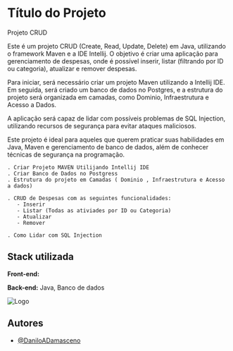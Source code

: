 
# Título do Projeto

Projeto CRUD 


<p>Este é um projeto CRUD (Create, Read, Update, Delete) em Java, utilizando o framework Maven e a IDE Intellij. O objetivo é criar uma aplicação para gerenciamento de despesas, onde é possível inserir, listar (filtrando por ID ou categoria), atualizar e remover despesas.</p>

<p>Para iniciar, será necessário criar um projeto Maven utilizando a Intellij IDE. Em seguida, será criado um banco de dados no Postgres, e a estrutura do projeto será organizada em camadas, como Dominio, Infraestrutura e Acesso a Dados. </p>

<p>A aplicação será capaz de lidar com possíveis problemas de SQL Injection, utilizando recursos de segurança para evitar ataques maliciosos.</p>

<p>Este projeto é ideal para aqueles que querem praticar suas habilidades em Java, Maven e gerenciamento de banco de dados, além de conhecer técnicas de segurança na programação.</p>

    . Criar Projeto MAVEN Utilijando Intellij IDE
    . Criar Banco de Dados no Postgress
    . Estrutura do projeto em Camadas ( Dominio , Infraestrutura e Acesso a dados)
    
    . CRUD de Despesas com as seguintes funcionalidades:
       - Inserir
       - Listar (Todas as ativiades por ID ou Categoria)
       - Atualizar
       - Remover

    . Como Lidar com SQL Injection


## Stack utilizada

**Front-end:** 

**Back-end:** Java, Banco de dados


![Logo](https://programadoresdepre.com.br/wp-content/uploads/2022/06/o-que-e-CRUD.jpg)


## Autores

- [@DaniloADamasceno](https://github.com/DaniloADamasceno/)

